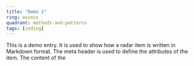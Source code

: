 ```yaml
---
title: "Demo 1"
ring: assess
quadrant: methods-and-patterns
tags: [coding]
---
```


This is a demo entry. It is used to show how a radar item is written in Markdown format. The meta header is used to define the attributes of the item. The content of the 
